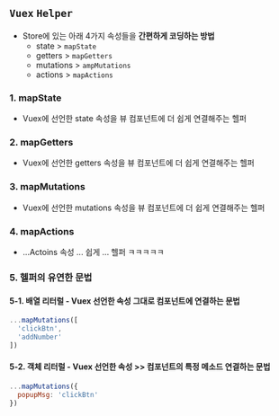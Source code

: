 ## `Vuex` `Helper`
- Store에 있는 아래 4가지 속성들을 **간편하게 코딩하는 방법**
  - state > `mapState`
  - getters > `mapGetters`
  - mutations > `ampMutations`
  - actions > `mapActions`

### 1. mapState
- Vuex에 선언한 state 속성을 뷰 컴포넌트에 더 쉽게 연결해주는 헬퍼

### 2. mapGetters
- Vuex에 선언한 getters 속성을 뷰 컴포넌트에 더 쉽게 연결해주는 헬퍼

### 3. mapMutations
- Vuex에 선언한 mutations 속성을 뷰 컴포넌트에 더 쉽게 연결해주는 헬퍼

### 4. mapActions
- ...Actoins 속성 ... 쉽게 ... 헬퍼 ㅋㅋㅋㅋㅋ

### 5. 헬퍼의 유연한 문법
#### 5-1. 배열 리터럴 - Vuex 선언한 속성 **그대로 컴포넌트에 연결하는** 문법
```js
...mapMutations([
  'clickBtn',
  'addNumber'
])
```
#### 5-2. 객체 리터럴 - Vuex 선언한 속성 >> **컴포넌트의 특정 메소드** 연결하는 문법
```js
...mapMutations({
  popupMsg: 'clickBtn'
})
